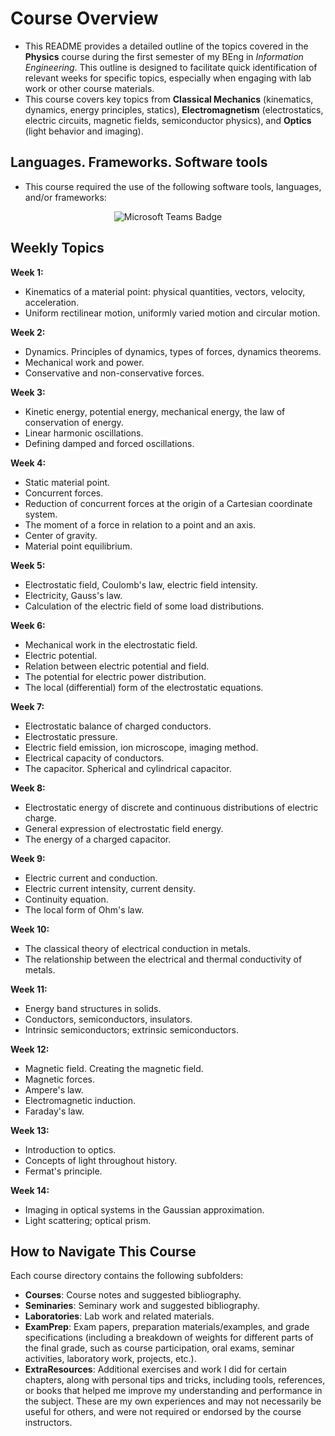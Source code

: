# Course Overview

- This README provides a detailed outline of the topics covered in the **Physics** course during the first semester of my BEng in _Information Engineering_. This outline is designed to facilitate quick identification of relevant weeks for specific topics, especially when engaging with lab work or other course materials.
- This course covers key topics from **Classical Mechanics** (kinematics, dynamics, energy principles, statics), **Electromagnetism** (electrostatics, electric circuits, magnetic fields, semiconductor physics), and **Optics** (light behavior and imaging).

## Languages. Frameworks. Software tools

- This course required the use of the following software tools, languages, and/or frameworks:

<div align="center">
  
<p>
<img alt="Microsoft Teams Badge" src="https://img.shields.io/badge/MicrosoftTeams-%236264A7?style=for-the-badge&logo=microsoftteams&logoColor=white">
</p>
  
</div>

## Weekly Topics

**Week 1:** 
- Kinematics of a material point: physical quantities, vectors, velocity, acceleration.
- Uniform rectilinear motion, uniformly varied motion and circular motion.

**Week 2:**
- Dynamics. Principles of dynamics, types of forces, dynamics theorems.
- Mechanical work and power.
- Conservative and non-conservative forces.

**Week 3:**
- Kinetic energy, potential energy, mechanical energy, the law of conservation of energy.
- Linear harmonic oscillations.
- Defining damped and forced oscillations.

**Week 4:**
- Static material point.
- Concurrent forces.
- Reduction of concurrent forces at the origin of a Cartesian
coordinate system.
- The moment of a force in relation to a point and an axis.
- Center of gravity.
- Material point equilibrium.

**Week 5:**
- Electrostatic field, Coulomb's law, electric field intensity.
- Electricity, Gauss's law.
- Calculation of the electric field of some load distributions.

**Week 6:**
- Mechanical work in the electrostatic field.
- Electric potential.
- Relation between electric potential and field.
- The potential for electric power distribution.
- The local (differential) form of the electrostatic equations.

**Week 7:**
- Electrostatic balance of charged conductors.
- Electrostatic pressure.
- Electric field emission, ion microscope, imaging method.
- Electrical capacity of conductors.
- The capacitor. Spherical and cylindrical capacitor.

**Week 8:**
- Electrostatic energy of discrete and continuous distributions of electric charge.
- General expression of electrostatic field energy.
- The energy of a charged capacitor.

**Week 9:**
- Electric current and conduction.
- Electric current intensity, current density.
- Continuity equation.
- The local form of Ohm's law.

**Week 10:**
- The classical theory of electrical conduction in metals.
- The relationship between the electrical and thermal conductivity of metals.

**Week 11:**
- Energy band structures in solids.
- Conductors, semiconductors, insulators.
- Intrinsic semiconductors; extrinsic semiconductors.

**Week 12:**
- Magnetic field. Creating the magnetic field.
- Magnetic forces.
- Ampere's law.
- Electromagnetic induction.
- Faraday's law.

**Week 13:**
- Introduction to optics.
- Concepts of light throughout history.
- Fermat's principle.

**Week 14:**
- Imaging in optical systems in the Gaussian approximation.
- Light scattering; optical prism.

## How to Navigate This Course

Each course directory contains the following subfolders:

- **Courses**: Course notes and suggested bibliography.
- **Seminaries**: Seminary work and suggested bibliography.
- **Laboratories**: Lab work and related materials.
- **ExamPrep**: Exam papers, preparation materials/examples, and grade specifications (including a breakdown of weights for different parts of the final grade, such as course participation, oral exams, seminar activities, laboratory work, projects, etc.).
- **ExtraResources**: Additional exercises and work I did for certain chapters, along with personal tips and tricks, including tools, references, or books that helped me improve my understanding and performance in the subject. These are my own experiences and may not necessarily be useful for others, and were not required or endorsed by the course instructors.


